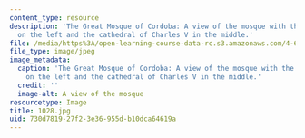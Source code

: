 ```yaml
---
content_type: resource
description: 'The Great Mosque of Cordoba: A view of the mosque with the minaret tower
  on the left and the cathedral of Charles V in the middle.'
file: /media/https%3A/open-learning-course-data-rc.s3.amazonaws.com/4-614-religious-architecture-and-islamic-cultures-fall-2002/730d781927f23e36955db10dca64619a_1028.jpg
file_type: image/jpeg
image_metadata:
  caption: 'The Great Mosque of Cordoba: A view of the mosque with the minaret tower
    on the left and the cathedral of Charles V in the middle.'
  credit: ''
  image-alt: A view of the mosque
resourcetype: Image
title: 1028.jpg
uid: 730d7819-27f2-3e36-955d-b10dca64619a
---
```

